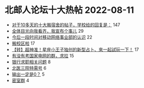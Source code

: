 # 北邮人论坛十大热帖 2022-08-11

- [对于10多天的十大搬宿舍的帖子，学校给的回复是：](https://bbs.byr.cn/article/Picture/3326871) 147
- [全体目光向我看齐，我宣布个事儿](https://bbs.byr.cn/article/Tshirt/90946) 29
- [今后一段时间对移动网络事业部的认识](https://bbs.byr.cn/article/Job/2169468) 22
- [搬校区啦](https://bbs.byr.cn/article/Talking/6359068) 17
- [【转】超神准！星座小王子独创的新型占卜、來一起試玩一下！](https://bbs.byr.cn/article/Constellations/326533) 17
- [有没有考国家电网的群，求拉](https://bbs.byr.cn/article/Shandong/421641) 15
- [银行求职相关问题](https://bbs.byr.cn/article/WorkLife/1189949) 8
- [北医三院特需号](https://bbs.byr.cn/article/Health/229354) 6
- [输出一定是0？](https://bbs.byr.cn/article/CPP/102069) 5
- [密室群](https://bbs.byr.cn/article/BoardGame/57463) 4



